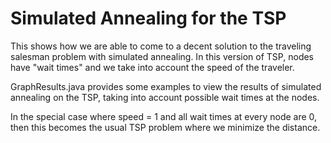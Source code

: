 # Simulated Annealing for the TSP


This shows how we are able to come to a decent solution to the traveling salesman problem with simulated annealing. In this version of TSP, nodes have "wait times" and we take into account the speed of the traveler.


GraphResults.java provides some examples to view the results of simulated annealing on the TSP, taking into account possible wait times at the nodes.

In the special case where speed = 1 and all wait times at every node are 0, then this becomes the usual TSP problem where we minimize the distance.
